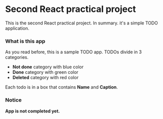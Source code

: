 # Second React practical project

This is the second React practical project. In summary. it's a simple TODO application.

### What is this app

As you read before, this is a sample TODO app. TODOs divide in 3 categories.

- **Not done** category with blue color
- **Done** category with green color
- **Deleted** category with red color

Each todo is in a box that contains **Name** and **Caption**.

### Notice

**App is not completed yet.**